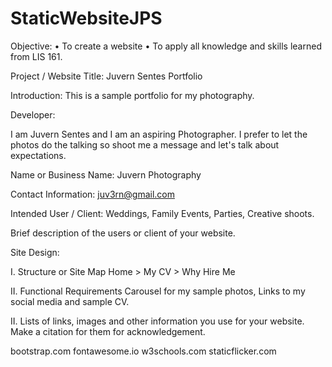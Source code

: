 # StaticWebsiteJPS

Objective:
• To create a website
• To apply all knowledge and skills learned from LIS 161.


Project / Website Title:
Juvern Sentes Portfolio

Introduction:
This is a sample portfolio for my photography.

Developer:

I am Juvern Sentes and I am an aspiring Photographer. I prefer to let the photos do the talking so shoot me a message and let's talk about expectations.

Name or Business Name:
  Juvern Photography

Contact Information:
juv3rn@gmail.com

Intended User / Client:
Weddings, Family Events, Parties, Creative shoots.

Brief description of the users or client of your website.

Site Design:

I. Structure or Site Map
Home > My CV > Why Hire Me

II. Functional Requirements
Carousel for my sample photos, Links to my social media and sample CV.

II. Lists of links, images and other information you use for your website.
Make a citation for them for acknowledgement.

bootstrap.com
fontawesome.io
w3schools.com
staticflicker.com
